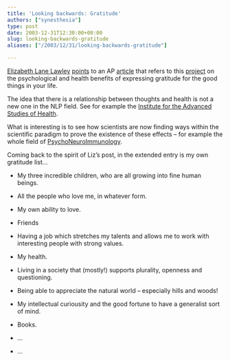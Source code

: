 ```yaml
---
title: 'Looking backwards: Gratitude'
authors: ["synesthesia"]
type: post
date: 2003-12-31T12:30:00+00:00
slug: looking-backwards-gratitude 
aliases: ["/2003/12/31/looking-backwards-gratitude"]

---
```

[Elizabeth Lane Lawley][1] [points][2] to an AP [article][3] that refers to this [project][4] on the psychological and health benefits of expressing gratitude for the good things in your life. 

The idea that there is a relationship between thoughts and health is not a new one in the NLP field. See for example the [Institute for the Advanced Studies of Health][5].

What is interesting is to see how scientists are now finding ways within the scientific paradigm to prove the existence of these effects &#8211; for example the whole field of [PsychoNeuroImmunology][6].

Coming back to the spirit of Liz&#8217;s post, in the extended entry is my own gratitude list&#8230;
  
<!--more-->


  
* My three incredible children, who are all growing into fine human beings.
  
* All the people who love me, in whatever form.
  
* My own ability to love.
  
* Friends
  
* Having a job which stretches my talents and allows me to work with interesting people with strong values.
  
* My health.
  
* Living in a society that (mostly!) supports plurality, openness and questioning.
  
* Being able to appreciate the natural world &#8211; especially hills and woods!
  
* My intellectual curiousity and the good fortune to have a generalist sort of mind.
  
* Books.
  
* &#8230;
  
* &#8230;

 [1]: https://mamamusings.net/ "mamamusings"
 [2]: https://mamamusings.net/archives/2003/12/30/count_your_blessings_really.php "mamamusings: count your blessings. really."
 [3]: https://www.mercurynews.com/mld/mercurynews/news/local/7586470.htm
 [4]: https://www.psy.miami.edu/faculty/mmccullough/Gratitude-Related%20Stuff/highlights_fall_2003.pdf "Highlights from the Research Project on Gratitude and Thankfulness [PDF]"
 [5]: https://www.nlpiash.org/ "IASH The NLP World Health Community"
 [6]: https://www.pnirs.org/ "PsychoNeuroImmunology Research Society"